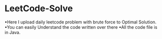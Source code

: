 # LeetCode-Solve
•Here I upload daily leetcode problem with brute force 
to Optimal Solution. 
•You can easily Understand the code written over there 
•All the code file is in Java.

